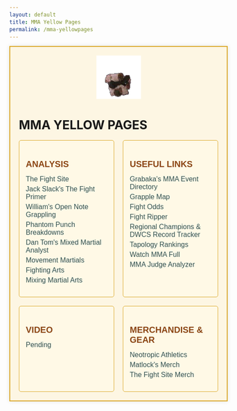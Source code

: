 ```yaml
---
layout: default
title: MMA Yellow Pages
permalink: /mma-yellowpages
---
```

<div class="yellowpages-container">
   <center><div class="gif-container">
        <img src="/assets/choke.gif" alt="Choke GIF" width="103" height="100">
    </div></center>
    <h1>MMA YELLOW PAGES</h1>
    <div class="yellowpages-directory">
        <div class="directory-section">
            <h2>Analysis</h2>
            <ul>
                <li><a href="https://www.thefight-site.com/">The Fight Site</a></li>
                <li><a href="https://www.fightprimer.com/">Jack Slack's The Fight Primer</a></li>
                <li><a href="https://www.opennotegrappling.com/">William's Open Note Grappling</a></li>
                <li><a href="https://phantompunchbreakdowns.substack.com/">Phantom Punch Breakdowns</a></li>
                <li><a href="https://mixedmartialanalyst.com/">Dan Tom's Mixed Martial Analyst</a></li>
               <li><a href="https://movementmartials.com/">Movement Martials</a></li>
               <li><a href="https://fightingarts.com/">Fighting Arts</a></li>
               <li><a href="https://www.mixingmartialarts.com/">Mixing Martial Arts</a></li>
            </ul>
        </div>
        <div class="directory-section">
            <h2>Useful Links</h2>
            <ul>
               <li><a href="https://grabakahitman.com/">Grabaka's MMA Event Directory</a></li>
                <li><a href="https://eel.is/GrappleMap/index.html">Grapple Map</a></li>
                <li><a href="https://fightodds.io/">Fight Odds</a></li>
                <li><a href="https://github.com/m4heshd/ufc-ripper">Fight Ripper</a></li>
                <li><a href="https://phre2.github.io/dwcs-regional-tracker/">Regional Champions & DWCS Record Tracker</a></li>
                <li><a href="tapology.com/rankings/ufc">Tapology Rankings</a></li>
               <li><a href="https://watchmmafull.com/">Watch MMA Full</a></li>
               <li><a href="https://mmajudgeanalyzer.com/">MMA Judge Analyzer</a></li>
            </ul>
        </div>
        <div class="directory-section">
            <h2>Video</h2>
            <ul>
                <li><a href="">Pending</a></li>
            </ul>
        </div>
        <div class="directory-section">
            <h2>Merchandise & Gear</h2>
            <ul>
                <li><a href="https://neotropicathletics.com/">Neotropic Athletics</a></li>
                <li><a href="https://matlockfighttalk-shop.fourthwall.com/">Matlock's Merch</a></li>
                <li><a href="https://the-fight-site-shop.creator-spring.com/">The Fight Site Merch</a></li>
            </ul>
        </div>
    </div>
</div>
<style>
    .yellowpages-container {
        max-width: 960px;
        margin: 0 auto;
        padding: 20px;
        background-color: #FDF6E3; /* Light yellow, like old paper */
        border: 2px solid #DAA520; /* Gold border for retro feel */
        box-shadow: 0 0 10px rgba(0, 0, 0, 0.1);
    }
    .yellowpages-directory {
        display: grid;
        grid-template-columns: repeat(auto-fit, minmax(200px, 1fr));
        gap: 20px;
    }
    .directory-section {
        background-color: #FFF9E6; /* Slightly off-white for pages */
        padding: 15px;
        border: 1px solid #DAA520;
        border-radius: 5px;
    }
    .directory-section h2 {
        font-family: 'GOBOLD', Impact, Verdana, sans-serif;
        color: #8B4513; /* Dark brown for header */
        font-size: 20px;
        margin-bottom: 10px;
        text-transform: uppercase;
    }
    .directory-section ul {
        list-style-type: none;
        padding: 0;
    }
    .directory-section li {
        margin: 5px 0;
    }
    .directory-section a {
        font-family: 'GOBOLD', Impact, Verdana, sans-serif;
        color: #2F4F4F; /* Dark slate gray for links */
        text-decoration: none;
        font-size: 16px;
    }
    .directory-section a:hover {
        color: #DAA520; /* Gold on hover */
        text-decoration: underline;
    }
</style>
